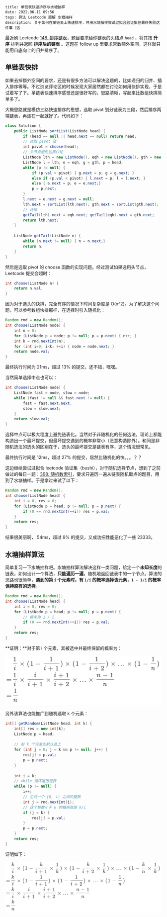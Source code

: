 ```
title: 单链表快速排序与水塘抽样
date: 2022.06.11 09:56
tags: 算法 Leetcode 题解 水塘抽样
description: 关于如何在单链表上快速排序，并用水塘抽样尝试过拟合验证集但最终失败这件事（逃
```

最近刷 Leetcode [148. 排序链表](https://leetcode.cn/problems/sort-list/)，题目要求给你链表的头结点 `head` ，将其按 **升序** 排列并返回 **排序后的链表** 。这题在 follow up 里要求常数额外空间，这样就只能用自底向上的归并排序了。

## 单链表快排

如果去掉额外空间的要求，还是有很多方法可以解决这题的，比如递归的归并、插入排序等等。不过浏览评论区的时候发现大家居然都在讨论如何用快排实现，于是试着写了下。单链表快速排序感觉还是很好写的，思路清晰，写起来比数组快排简单多了。

大概思路就是模仿三路快速排序的思想，选取 pivot 划分链表为三段，然后排序两端链表，再连在一起就好了。代码如下：

```java
class Solution {
    public ListNode sortList(ListNode head) {
        if (head == null || head.next == null) return head;
        // 选取 pivot 值
        int pivot = choose(head);
        // 头节点避免边界讨论
        ListNode lth = new ListNode(), eqh = new ListNode(), gth = new ListNode();
        ListNode l = lth, e = eqh, g = gth, p = head;
        while (p != null) {
            if (p.val > pivot) { g.next = p; g = g.next; } 
            else if (p.val < pivot) { l.next = p; l = l.next; } 
            else { e.next = p; e = e.next;}
            p = p.next;
        }
        l.next = e.next = g.next = null;
        lth.next = sortList(lth.next); gth.next = sortList(gth.next);
        // 连接
        getTail(lth).next = eqh.next; getTail(eqh).next = gth.next;
        return lth.next;
    }

    ListNode getTail(ListNode n) {
        while (n.next != null) { n = n.next;}
        return n;
    }
}
```

然后是选取 pivot 的 choose 函数的实现问题。经过测试如果选用头节点，Leetcode 提交会超时：

```java
int choose(ListNode n) {
    return n.val;
}
```

因为对于选头的快排，完全有序的情况下时间复杂度是 O(n^2)。为了解决这个问题，可以参考数组快排那样，在选择时引入随机化：

```java
Random rnd = new Random();
int choose(ListNode node) {
    int n = 0;
    for (ListNode p = node; p != null; p = p.next) { n++; }
    int k = rnd.nextInt(n);
    for (int i=0; i<k; ++i) { node = node.next; }
    return node.val;
}
```

最终执行时间为 21ms，超过 13% 的提交，还不错，嘿嘿。



 当然简单选择中点也可以：

```java
int choose(ListNode node) {
    ListNode fast = node, slow = node;
    while (fast != null && fast.next != null) {
        fast = fast.next.next;
        slow = slow.next;
    }
    return slow.val;
}
```

选择中点可以极大程度上避免链表化。当然对于非随机化的任何选法，理论上都能构造出一个最坏提交，但最坏提交遇到的概率非常小（恶意构造除外）。和同是非随机选法的选头的区别在于，选头的最坏提交是链表有序，这个情况很常见。

最终执行时间是 12ms，超过 27% 的提交，居然比随机化的快。。。？？



这边继续尝试过拟合 leetcode 验证集（bushi），对于随机选择节点，想到了之前做过的每日一题：[398. 随机数索引](https://leetcode.cn/problems/random-pick-index/)，要求只遍历一遍从链表随机取点的题目，用到了水塘抽样。于是拿过来试了以下：

```java
Random rnd = new Random();
int choose(ListNode head) {
    int i = 0, res = 0;
    for (ListNode p = head; p != null; p = p.next) {
        if (0 == rnd.nextInt(++i)) res = p.val;
    }
    return res;
}
```

结果很美丽啊， 54ms，超过 9% 的提交，又成功把性能恶化了一些 23333。

## 水塘抽样算法

简单复习一下水塘抽样吧。水塘抽样算法解决这样一类问题，给定一个**未知长度**的链表，如何设计一个算法，**只能遍历一遍**，随机地返回链表中的一个节点。算法的思路也很简单，**遇到的第 `i` 个元素时，有 `1/i` 的概率选择该元素，`1 - 1/i` 的概率保持原有的选择**。

```java
Random rnd = new Random();
int choose(ListNode head) {
    int i = 0, res = 0;
    for (ListNode p = head; p != null; p = p.next) {
        // 概率为 1 / i
        if (0 == rnd.nextInt(++i)) res = p.val;
    }
    return res;
}
```

**证明：**对于第  i  个元素，其被选中并最终保留的概率为：

![img](/res/202206110956/formula1.png)

另外该算法也能推广到随机选取 k 个元素：

```java
int[] getRandom(ListNode head, int k) {
    int[] res = new int[k];
    ListNode p = head;

    // 前 k 个元素先默认选上
    for (int j = 0; j < k && p != null; j++) {
        res[j] = p.val;
        p = p.next;
    }

    int i = k;
    // while 循环遍历链表
    while (p != null) {
        i++;
        // 生成一个 [0, i) 之间的整数
        int j = rnd.nextInt(i);
        // 这个整数小于 k 的概率就是 k/i
        if (j < k) {
            res[j] = p.val;
        }
        p = p.next;
    }
    return res;
}
```

证明如下：

![img](/res/202206110956/formula2.png)
